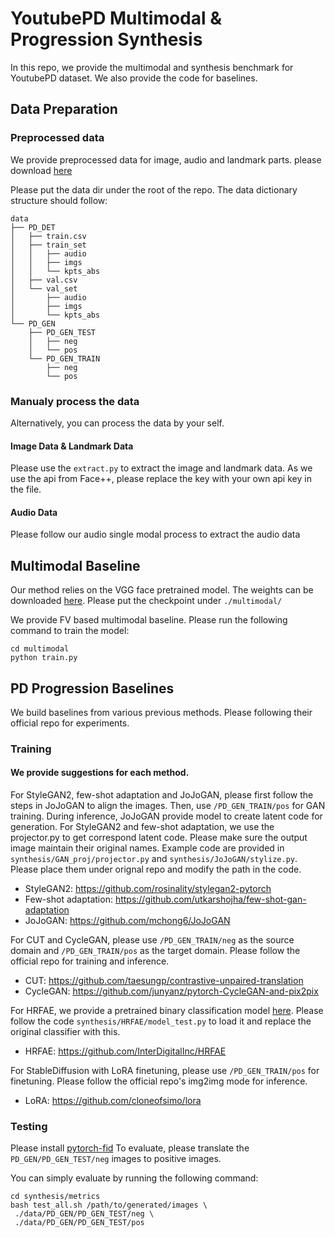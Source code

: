 

# YoutubePD Multimodal & Progression Synthesis
In this repo, we provide the multimodal and synthesis benchmark for YoutubePD dataset. We also provide the code for baselines.
## Data Preparation

### Preprocessed data
We provide preprocessed data for image, audio and landmark parts. please download [here](https://drive.google.com/file/d/1ofeOXywHlhXlWQiwclEHGhZFKJAxHk0E/view?usp=sharing)

Please put the data dir under the root of the repo. The data dictionary structure should follow:
```
data
├── PD_DET
│   ├── train.csv
│   ├── train_set
│   │   ├── audio
│   │   ├── imgs
│   │   └── kpts_abs
│   ├── val.csv
│   └── val_set
│       ├── audio
│       ├── imgs
│       └── kpts_abs
└── PD_GEN
    ├── PD_GEN_TEST
    │   ├── neg
    │   └── pos
    └── PD_GEN_TRAIN
        ├── neg
        └── pos
```

### Manualy process the data
Alternatively, you can process the data by your self. 

#### Image Data & Landmark Data
Please use the `extract.py` to extract the image and landmark data. As we use the api from Face++, please replace the key with your own api key in the file.
#### Audio Data
Please follow our audio single modal process to extract the audio data

## Multimodal Baseline
Our method relies on the VGG face pretrained model. The weights can be downloaded [here](https://drive.google.com/file/d/1Zq5b9h-qlEVvK_aZKIzy8Y29Xq7bylqb/view?usp=sharing). Please put the checkpoint under `./multimodal/`

We provide FV based multimodal baseline. Please run the following command to train the model:
```
cd multimodal
python train.py
```
## PD Progression Baselines
We build baselines from various previous methods. Please following their official repo for experiments. 
### Training

#### We provide suggestions for each method.
For StyleGAN2, few-shot adaptation and JoJoGAN, please  first follow the steps in JoJoGAN to align the images. Then, use `/PD_GEN_TRAIN/pos` for GAN training. During inference, JoJoGAN provide model to create latent code for generation. For StyleGAN2 and few-shot adaptation, we use the projector.py to get correspond latent code. Please make sure the output image maintain their original names. Example code are provided in `synthesis/GAN_proj/projector.py` and `synthesis/JoJoGAN/stylize.py`. Please place them under orignal repo and modify the path in the code.
* StyleGAN2: https://github.com/rosinality/stylegan2-pytorch
* Few-shot adaptation: https://github.com/utkarshojha/few-shot-gan-adaptation
* JoJoGAN: https://github.com/mchong6/JoJoGAN

For CUT and CycleGAN, please use `/PD_GEN_TRAIN/neg` as the source domain and `/PD_GEN_TRAIN/pos` as the target domain. Please follow the official repo for training and inference.
* CUT: https://github.com/taesungp/contrastive-unpaired-translation
* CycleGAN: https://github.com/junyanz/pytorch-CycleGAN-and-pix2pix

For HRFAE, we provide a pretrained binary classification model [here](https://drive.google.com/file/d/1OZ9neQgRNQcgftEXEIzGtECNgITwF101/view?usp=sharing). Please follow the code `synthesis/HRFAE/model_test.py` to load it and replace the original classifier with this.
* HRFAE: https://github.com/InterDigitalInc/HRFAE

For StableDiffusion with LoRA finetuning, please use `/PD_GEN_TRAIN/pos` for finetuning. Please follow the official repo's img2img mode for inference.
* LoRA: https://github.com/cloneofsimo/lora

### Testing

Please install [pytorch-fid](https://github.com/mseitzer/pytorch-fid)
To evaluate, please translate the `PD_GEN/PD_GEN_TEST/neg` images to positive images.

You can simply evaluate by running the following command:
```
cd synthesis/metrics
bash test_all.sh /path/to/generated/images \
 ./data/PD_GEN/PD_GEN_TEST/neg \
 ./data/PD_GEN/PD_GEN_TEST/pos
```







